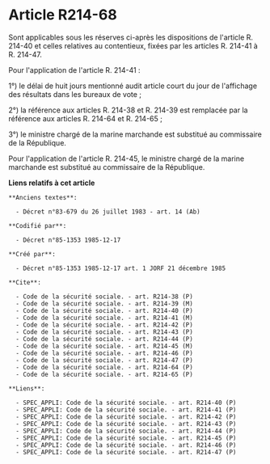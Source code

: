 # Article R214-68

Sont applicables sous les réserves ci-après les dispositions de l'article R. 214-40 et celles relatives au contentieux,
fixées par les articles R. 214-41 à R. 214-47. 

Pour l'application de l'article R. 214-41 : 

1°) le délai de huit jours mentionné audit article court du jour de l'affichage des résultats dans les bureaux de vote ; 

2°) la référence aux articles R. 214-38 et R. 214-39 est remplacée par la référence aux articles R. 214-64 et R. 214-65 ; 

3°) le ministre chargé de la marine marchande est substitué au commissaire de la République. 

Pour l'application de l'article R. 214-45, le ministre chargé de la marine marchande est substitué au commissaire de la
République.

**Liens relatifs à cet article**

	**Anciens textes**:

	  - Décret n°83-679 du 26 juillet 1983 - art. 14 (Ab)

	**Codifié par**:

	  - Décret n°85-1353 1985-12-17

	**Créé par**:

	  - Décret n°85-1353 1985-12-17 art. 1 JORF 21 décembre 1985

	**Cite**:

	  - Code de la sécurité sociale. - art. R214-38 (P)
	  - Code de la sécurité sociale. - art. R214-39 (M)
	  - Code de la sécurité sociale. - art. R214-40 (P)
	  - Code de la sécurité sociale. - art. R214-41 (M)
	  - Code de la sécurité sociale. - art. R214-42 (P)
	  - Code de la sécurité sociale. - art. R214-43 (P)
	  - Code de la sécurité sociale. - art. R214-44 (P)
	  - Code de la sécurité sociale. - art. R214-45 (M)
	  - Code de la sécurité sociale. - art. R214-46 (P)
	  - Code de la sécurité sociale. - art. R214-47 (P)
	  - Code de la sécurité sociale. - art. R214-64 (P)
	  - Code de la sécurité sociale. - art. R214-65 (P)

	**Liens**:

	  - SPEC_APPLI: Code de la sécurité sociale. - art. R214-40 (P)
	  - SPEC_APPLI: Code de la sécurité sociale. - art. R214-41 (P)
	  - SPEC_APPLI: Code de la sécurité sociale. - art. R214-42 (P)
	  - SPEC_APPLI: Code de la sécurité sociale. - art. R214-43 (P)
	  - SPEC_APPLI: Code de la sécurité sociale. - art. R214-44 (P)
	  - SPEC_APPLI: Code de la sécurité sociale. - art. R214-45 (P)
	  - SPEC_APPLI: Code de la sécurité sociale. - art. R214-46 (P)
	  - SPEC_APPLI: Code de la sécurité sociale. - art. R214-47 (P)
